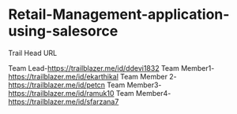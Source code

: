 # Retail-Management-application-using-salesorce
Trail Head URL

Team Lead-https://trailblazer.me/id/ddevi1832
Team Member1-https://trailblazer.me/id/ekarthikal
Team Member 2-https://trailblazer.me/id/petcn
Team Member3-https://trailblazer.me/id/ramuk10
Team Member4-https://trailblazer.me/id/sfarzana7
